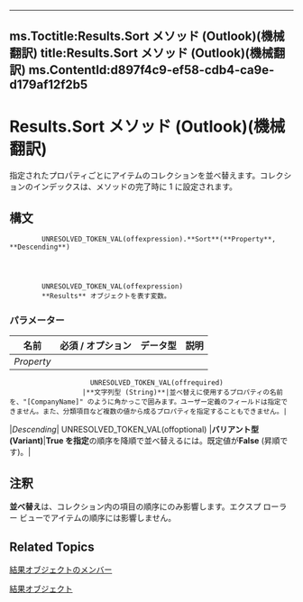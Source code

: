 

---
ms.Toctitle:Results.Sort メソッド (Outlook)(機械翻訳)
title:Results.Sort メソッド (Outlook)(機械翻訳)
ms.ContentId:d897f4c9-ef58-cdb4-ca9e-d179af12f2b5
---
# Results.Sort メソッド (Outlook)(機械翻訳)




指定されたプロパティごとにアイテムのコレクションを並べ替えます。コレクションのインデックスは、メソッドの完了時に 1 に設定されます。

## 構文

            UNRESOLVED_TOKEN_VAL(offexpression).**Sort**(**Property**, **Descending**)




            UNRESOLVED_TOKEN_VAL(offexpression)
            **Results** オブジェクトを表す変数。

### パラメーター

|**名前**|**必須 / オプション**|**データ型**|**説明**|
|---|---|---|---|
|*Property*|
                        UNRESOLVED_TOKEN_VAL(offrequired)
                      |**文字列型 (String)**|並べ替えに使用するプロパティの名前を、"[CompanyName]" のように角かっこで囲みます。ユーザー定義のフィールドは指定できません。また、分類項目など複数の値から成るプロパティを指定することもできません。|
|*Descending*|
                        UNRESOLVED_TOKEN_VAL(offoptional)
                      |**バリアント型 (Variant)**|**True を指定**の順序を降順で並べ替えるには。既定値が**False** (昇順です)。|





## 注釈
**並べ替え**は、コレクション内の項目の順序にのみ影響します。エクスプ ローラー ビューでアイテムの順序には影響しません。



## Related Topics

[結果オブジェクトのメンバー](650f59fb-0dbd-3f5f-b289-2dfe9e33c20e.md)

[結果オブジェクト](59057f6f-8f6d-eed0-c945-240b9593b7ea.md)




